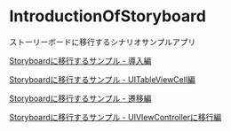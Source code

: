 IntroductionOfStoryboard
========================

ストーリーボードに移行するシナリオサンプルアプリ

[Storyboardに移行するサンプル - 導入編](http://qiita.com/akuraru/items/d0779f1c83df06202e69)

[Storyboardに移行するサンプル - UITableViewCell編](http://qiita.com/akuraru/items/0da0056dbdb9cf907b06)

[Storyboardに移行するサンプル - 遷移編](http://qiita.com/akuraru/items/63780efe84e8254e49a6)

[Storyboardに移行するサンプル - UIVIewControllerに移行編](http://qiita.com/akuraru/items/3490e86cc0237eed33a0)
